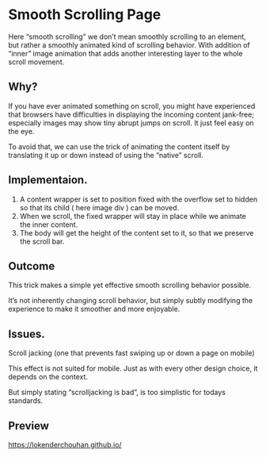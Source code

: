 # Smooth Scrolling Page

Here “smooth scrolling” we don’t mean smoothly scrolling to an element, but rather a smoothly animated kind of scrolling behavior. With addition of “inner” image animation that adds another interesting layer to the whole scroll movement.

## Why?
If you have ever animated something on scroll, you might have experienced that browsers have difficulties in displaying the incoming content jank-free; especially images may show tiny abrupt jumps on scroll. It just feel easy on the eye. 

To avoid that, we can use the trick of animating the content itself by translating it up or down instead of using the “native” scroll.

## Implementaion.

1.  A content wrapper is set to position fixed with the overflow set to hidden so that its child ( here image div ) can be moved.
2. When we scroll, the fixed wrapper will stay in place while we animate the inner content.
3. The body will get the height of the content set to it, so that we preserve the scroll bar.

## Outcome

This trick makes a simple yet effective smooth scrolling behavior possible.

It’s not inherently changing scroll behavior, but simply subtly modifying the experience to make it smoother and more enjoyable.

## Issues.

 Scroll jacking (one that prevents fast swiping up or down a page on mobile) 

 This effect is not suited for mobile. Just as with every other design choice, it depends on the context.

 But simply stating “scrolljacking is bad”, is too simplistic for todays standards.
 
## Preview

https://lokenderchouhan.github.io/

